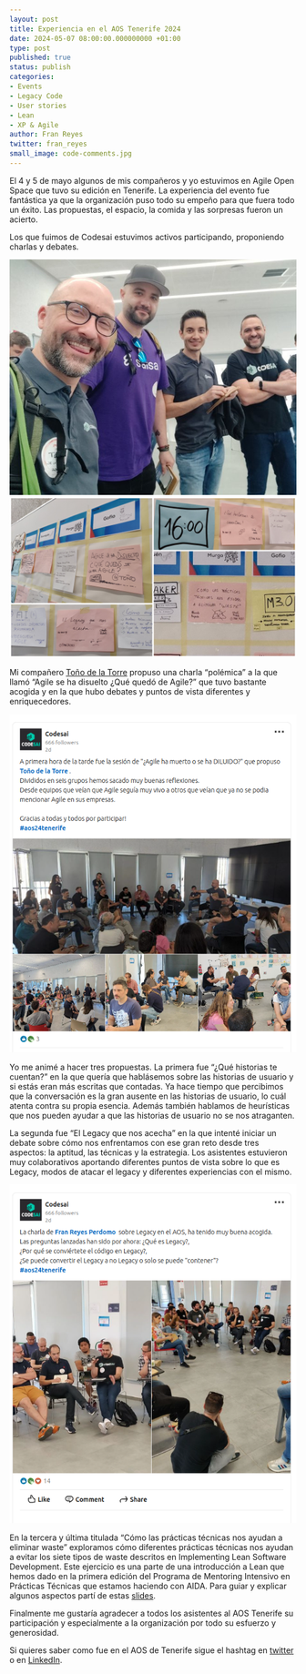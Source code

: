 ```yaml
---
layout: post
title: Experiencia en el AOS Tenerife 2024 
date: 2024-05-07 08:00:00.000000000 +01:00
type: post
published: true
status: publish
categories:
- Events
- Legacy Code
- User stories
- Lean 
- XP & Agile
author: Fran Reyes
twitter: fran_reyes
small_image: code-comments.jpg
---
```

El 4 y 5 de mayo algunos de mis compañeros y yo estuvimos en Agile Open Space que tuvo su edición en Tenerife. 
La experiencia del evento fue fantástica ya que la organización puso todo su empeño para que fuera todo un éxito. 
Las propuestas, el espacio, la comida y las sorpresas fueron un acierto.

Los que fuimos de Codesai estuvimos activos participando, proponiendo charlas y debates.

<figure style="margin:auto; width: 100%">
<img src="/assets/posts/2024-05-07-aos-tenerife/aos-codesai.jpeg" alt="Codesai en el AOS de Tenerife 2024" />
</figure>

<figure style="margin:auto; width: 100%">
<img src="/assets/posts/2024-05-07-aos-tenerife/aos-propuestas.png" alt="Propuestas de Codesai en el AOS de Tenerife 2024" />
</figure>

Mi compañero [Toño de la Torre](https://twitter.com/adelatorrefoss) propuso una charla “polémica” a la que llamó “Agile se ha disuelto ¿Qué quedó de Agile?” que tuvo bastante acogida y en la que hubo debates y puntos de vista diferentes y enriquecedores.

<figure style="margin:auto; width: 100%">
<a href="https://www.linkedin.com/feed/update/urn:li:activity:7192607107064414210">
<img src="/assets/posts/2024-05-07-aos-tenerife/linkedin1.png" alt="Charla propuesta por Toño en el AOS de Tenerife 2024" />
</a>
</figure>

Yo me animé a hacer tres propuestas. La primera fue “¿Qué historias te cuentan?” en la que quería que hablásemos sobre las historias de usuario y si estás eran más escritas que contadas. 
Ya hace tiempo que percibimos que la conversación es la gran ausente en las historias de usuario, lo cuál atenta contra su propia esencia. 
Además también hablamos de heurísticas que nos pueden ayudar a que las historias de usuario no se nos atraganten.

La segunda fue “El Legacy que nos acecha” en la que intenté iniciar un debate sobre cómo nos enfrentamos con ese gran reto desde tres aspectos: la aptitud, las técnicas y la estrategia. 
Los asistentes estuvieron muy colaborativos aportando diferentes puntos de vista sobre lo que es Legacy, modos de atacar el legacy y diferentes experiencias con el mismo.

<figure style="margin:auto; width: 100%">
<a href="https://www.linkedin.com/feed/update/urn:li:activity:7192483594919960576/">
<img src="/assets/posts/2024-05-07-aos-tenerife/linkedin2.png" alt="Charla propuesta por Fran en el AOS de Tenerife 2024" />
</a>
</figure>

En la tercera y última titulada “Cómo las prácticas técnicas nos ayudan a eliminar waste” exploramos cómo diferentes prácticas técnicas nos ayudan a evitar los siete tipos de waste descritos  en Implementing Lean Software Development. 
Este ejercicio es una parte de una introducción a Lean que hemos dado en la primera edición del Programa de Mentoring Intensivo en Prácticas Técnicas que estamos haciendo con AIDA. Para guiar y explicar algunos aspectos partí de estas <a href="https://drive.google.com/file/d/1gw0xgrM_P5TK_ySHY3gJeygttMwMV9Pl/view?usp=sharing" target="_blank">slides</a>.

Finalmente me gustaría agradecer a todos los asistentes al AOS Tenerife su participación y especialmente a la organización por todo su esfuerzo y generosidad.

Si quieres saber como fue en el AOS de Tenerife sigue el hashtag en [twitter](https://twitter.com/hashtag/aos24tenerife?src=hashtag_click) o en [LinkedIn](https://www.linkedin.com/feed/hashtag/?keywords=aos24tenerife).